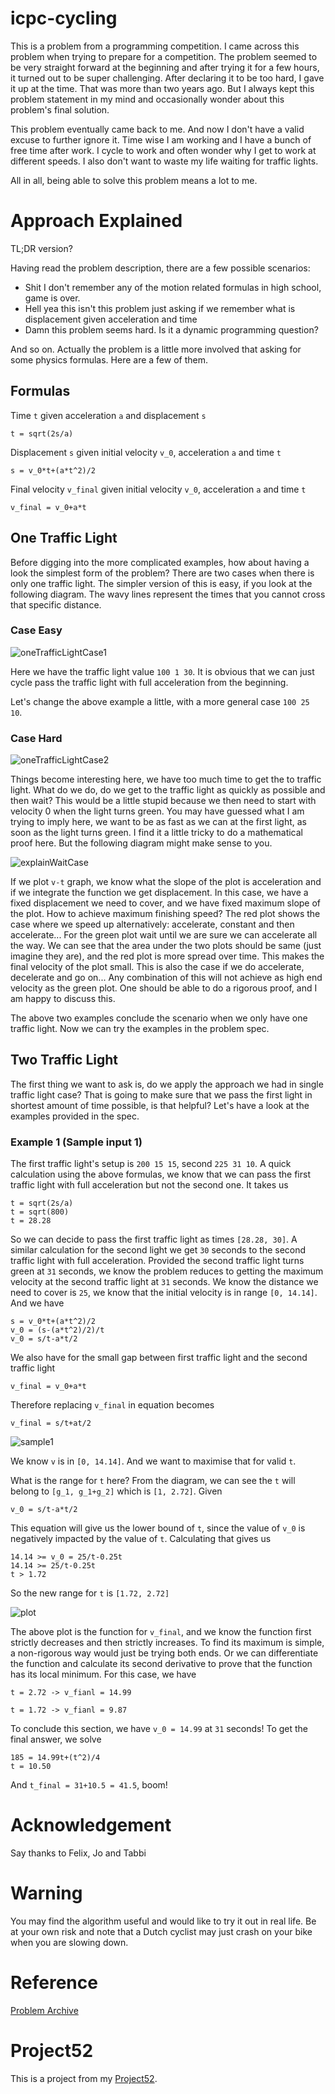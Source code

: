 # icpc-cycling
This is a problem from a programming competition. I came across this problem
when trying to prepare for a competition. The problem seemed to be very
straight forward at the beginning and after trying it for a few hours, it
turned out to be super challenging. After declaring it to be too hard, I gave
it up at the time. That was more than two years ago. But I always kept this
problem statement in my mind and occasionally wonder about this problem's final
solution.

This problem eventually came back to me. And now I don't have a valid excuse to
further ignore it. Time wise I am working and I have a bunch of free time after
work. I cycle to work and often wonder why I get to work at different speeds. I
also don't want to waste my life waiting for traffic lights.

All in all, being able to solve this problem means a lot to me.

# Approach Explained
TL;DR version?

Having read the problem description, there are a few possible scenarios:

- Shit I don't remember any of the motion related formulas in high school, game
  is over.
- Hell yea this isn't this problem just asking if we remember what is
  displacement given acceleration and time
- Damn this problem seems hard. Is it a dynamic programming question?

And so on. Actually the problem is a little more involved that asking for some
physics formulas. Here are a few of them.

## Formulas
Time `t` given acceleration `a` and displacement `s`

```
t = sqrt(2s/a)
```

Displacement `s` given initial velocity `v_0`, acceleration `a` and time `t`

```
s = v_0*t+(a*t^2)/2
```

Final velocity `v_final` given initial velocity `v_0`, acceleration `a` and
time `t`

```
v_final = v_0+a*t
```

## One Traffic Light
Before digging into the more complicated examples, how about having a look the
simplest form of the problem? There are two cases when there is only one
traffic light. The simpler version of this is easy, if you look at the
following diagram. The wavy lines represent the times that you cannot cross
that specific distance.

### Case Easy
![oneTrafficLightCase1](/figures/oneTrafficLightCase1.jpg)

Here we have the traffic light value `100 1 30`. It is obvious that we can just
cycle pass the traffic light with full acceleration from the beginning.

Let's change the above example a little, with a more general case `100 25 10`.

### Case Hard
![oneTrafficLightCase2](/figures/oneTrafficLightCase2.jpg)

Things become interesting here, we have too much time to get the to traffic
light. What do we do, do we get to the traffic light as quickly as possible and
then wait? This would be a little stupid because we then need to start with
velocity 0 when the light turns green. You may have guessed what I am trying to
imply here, we want to be as fast as we can at the first light, as soon as the
light turns green. I find it a little tricky to do a mathematical proof here.
But the following diagram might make sense to you.

![explainWaitCase](/figures/explainWaitCase.jpg)

If we plot `v-t` graph, we know what the slope of the plot is acceleration and
if we integrate the function we get displacement. In this case, we have a fixed
displacement we need to cover, and we have fixed maximum slope of the plot. How
to achieve maximum finishing speed? The red plot shows the case where we speed
up alternatively: accelerate, constant and then accelerate... For the green
plot wait until we are sure we can accelerate all the way. We can see that the
area under the two plots should be same (just imagine they are), and the red
plot is more spread over time. This makes the final velocity of the plot small.
This is also the case if we do accelerate, decelerate and go on... Any
combination of this will not achieve as high end velocity as the green plot.
One should be able to do a rigorous proof, and I am happy to discuss this.

The above two examples conclude the scenario when we only have one traffic
light. Now we can try the examples in the problem spec.

## Two Traffic Light
The first thing we want to ask is, do we apply the approach we had in single
traffic light case? That is going to make sure that we pass the first light in
shortest amount of time possible, is that helpful? Let's have a look at the
examples provided in the spec.

### Example 1 (Sample input 1)
The first traffic light's setup is `200 15 15`, second `225 31 10`. A quick
calculation using the above formulas, we know that we can pass the first
traffic light with full acceleration but not the second one. It takes us

```
t = sqrt(2s/a)
t = sqrt(800)
t = 28.28
```

So we can decide to pass the first traffic light as times `[28.28, 30]`. A
similar calculation for the second light we get `30` seconds to the second
traffic light with full acceleration. Provided the second traffic light turns
green at `31` seconds, we know the problem reduces to getting the maximum
velocity at the second traffic light at `31` seconds. We know the distance we
need to cover is `25`, we know that the initial velocity is in range
`[0, 14.14]`. And we have

```
s = v_0*t+(a*t^2)/2
v_0 = (s-(a*t^2)/2)/t
v_0 = s/t-a*t/2
```

We also have for the small gap between first traffic light and the second
traffic light

```
v_final = v_0+a*t
```

Therefore replacing `v_final` in equation becomes

```
v_final = s/t+at/2
```

![sample1](/figures/sample1.jpg)

We know `v` is in `[0, 14.14]`. And we want to maximise that for valid `t`.

What is the range for `t` here? From the diagram, we can see the `t` will
belong to `[g_1, g_1+g_2]` which is `[1, 2.72]`.
Given

```
v_0 = s/t-a*t/2
```

This equation will give us the lower bound of `t`, since the value of `v_0`
is negatively impacted by the value of `t`. Calculating that gives us

```
14.14 >= v_0 = 25/t-0.25t
14.14 >= 25/t-0.25t
t > 1.72
```

So the new range for `t` is `[1.72, 2.72]`

![plot](/figures/plot.jpg)

The above plot is the function for `v_final`, and we know the function first
strictly decreases and then strictly increases. To find its maximum is simple,
a non-rigorous way would just be trying both ends. Or we can differentiate the
function and calculate its second derivative to prove that the function has its
local minimum. For this case, we have

```
t = 2.72 -> v_fianl = 14.99
```

```
t = 1.72 -> v_fianl = 9.87
```

To conclude this section, we have `v_0 = 14.99` at `31` seconds! To get the
final answer, we solve

```
185 = 14.99t+(t^2)/4
t = 10.50
```

And `t_final = 31+10.5 = 41.5`, boom!

# Acknowledgement
Say thanks to Felix, Jo and Tabbi

# Warning
You may find the algorithm useful and would like to try it out in real life. Be
at your own risk and note that a Dutch cyclist may just crash on your bike when
you are slowing down.

# Reference
[Problem Archive](https://icpcarchive.ecs.baylor.edu/index.php?option=com_onlinejudge&Itemid=8&category=569&page=show_problem&problem=4279)

# Project52
This is a project from my [Project52](https://github.com/jutkko/project52).
